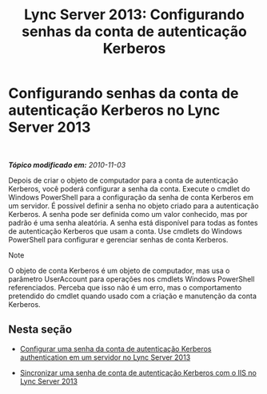 ﻿---
title: 'Lync Server 2013: Configurando senhas da conta de autenticação Kerberos'
TOCTitle: Configurando senhas da conta de autenticação Kerberos
ms:assetid: b435f88e-4a77-4be7-b7e5-c17484303b74
ms:mtpsurl: https://technet.microsoft.com/pt-br/library/Gg412870(v=OCS.15)
ms:contentKeyID: 49307842
ms.date: 05/19/2016
mtps_version: v=OCS.15
ms.translationtype: HT
---

# Configurando senhas da conta de autenticação Kerberos no Lync Server 2013

 

_**Tópico modificado em:** 2010-11-03_

Depois de criar o objeto de computador para a conta de autenticação Kerberos, você poderá configurar a senha da conta. Execute o cmdlet do Windows PowerShell para a configuração da senha de conta Kerberos em um servidor. É possível definir a senha no objeto criado para a autenticação Kerberos. A senha pode ser definida como um valor conhecido, mas por padrão é uma senha aleatória. A senha está disponível para todas as fontes de autenticação Kerberos que usam a conta. Use cmdlets do Windows PowerShell para configurar e gerenciar senhas de conta Kerberos.

> [!note]  
> O objeto de conta Kerberos é um objeto de computador, mas usa o parâmetro UserAccount para operações nos cmdlets Windows PowerShell referenciados. Perceba que isso não é um erro, mas o comportamento pretendido do cmdlet quando usado com a criação e manutenção da conta Kerberos.

## Nesta seção

  - [Configurar uma senha da conta de autenticação Kerberos authentication em um servidor no Lync Server 2013](lync-server-2013-set-a-kerberos-authentication-account-password-on-a-server.md)

  - [Sincronizar uma senha de conta de autenticação Kerberos com o IIS no Lync Server 2013](lync-server-2013-synchronize-a-kerberos-authentication-account-password-to-iis.md)

